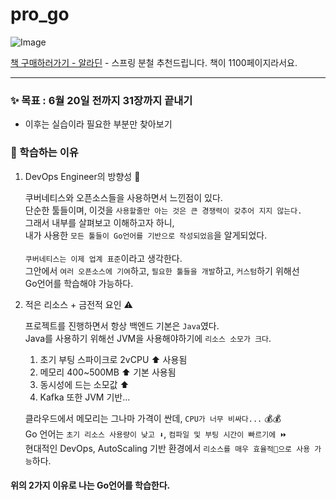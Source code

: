 # pro_go

![Image](https://github.com/user-attachments/assets/2b345d95-f9f0-42d6-94bc-7b800fb1aab9)

[책 구매하러가기 - 알라딘](https://www.aladin.co.kr/shop/wproduct.aspx?ItemId=331924879&srsltid=AfmBOoojFEdMnmcAOKZAngxAT29qAy0YGPvS2ULak9b3TS3L_rBMyrFZ) - 스프링 분철 추천드립니다. 책이 1100페이지라서요.

<hr>

### ✨ 목표 : 6월 20일 전까지 31장까지 끝내기
- 이후는 실습이라 필요한 부분만 찾아보기

### 📝 학습하는 이유
1. DevOps Engineer의 방향성 🚗
   
   쿠버네티스와 오픈소스들을 사용하면서 느낀점이 있다. <br>
   단순한 툴들이며, 이것을 `사용할줄만 아는 것은 큰 경쟁력이 갖추어 지지 않는다.` <br>
   그래서 내부를 살펴보고 이해하고자 하니, <br>
   내가 사용한 `모든 툴들이 Go언어를 기반으로 작성되었음`을 알게되었다. <br>
   <br>
   `쿠버네티스는 이제 업계 표준`이라고 생각한다. <br>
   그안에서 `여러 오픈소스에 기여`하고, `필요한 툴들을 개발`하고, `커스텀`하기 위해선<br>
   Go언어를 학습해야 가능하다.

2. 적은 리소스 + 금전적 요인 ⚠️
   
   프로젝트를 진행하면서 항상 백엔드 기본은 `Java`였다. <br>
   Java를 사용하기 위해선 JVM을 사용해야하기에 `리소스 소모가 크다`. <br>

   1. 초기 부팅 스파이크로 2vCPU ⬆️ 사용됨
   2. 메모리 400~500MB ⬆️ 기본 사용됨
   3. 동시성에 드는 소모값 ⬆️
   4. Kafka 또한 JVM 기반...

   클라우드에서 메모리는 그나마 가격이 싼데, `CPU가 너무 비싸다...` 💰💰
   <br>
   Go 언어는 `초기 리소스 사용량이 낮고 ⬇️`, `컴파일 및 부팅 시간이 빠르기에 ⏩️`  <br>
   현대적인 DevOps, AutoScaling 기반 환경에서 `리소스를 매우 효율적🔌으로 사용 가능`하다. <br>

#### 위의 2가지 이유로 나는 Go언어를 학습한다.
